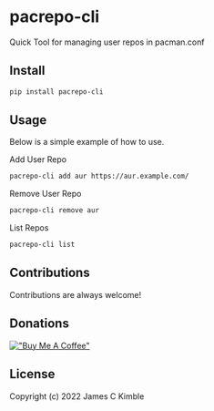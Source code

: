 pacrepo-cli
=====

Quick Tool for managing user repos in pacman.conf

## Install

```sh
pip install pacrepo-cli
```

## Usage

Below is a simple example of how to use.

Add User Repo
```sh
pacrepo-cli add aur https://aur.example.com/

```

Remove User Repo
```sh
pacrepo-cli remove aur

```

List Repos
```sh
pacrepo-cli list

```

## Contributions

Contributions are always welcome!

## Donations

[!["Buy Me A Coffee"](https://www.buymeacoffee.com/assets/img/custom_images/orange_img.png)](https://www.buymeacoffee.com/jckimble)

## License
Copyright (c) 2022 James C Kimble